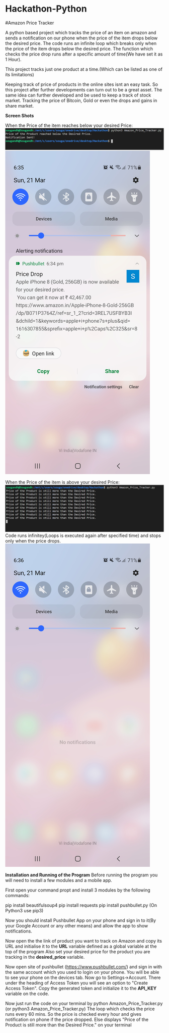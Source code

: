 # Hackathon-Python

#Amazon Price Tracker

A python based project which tracks the price of an item on amazon and sends a notification on our phone when the price of the item drops below the desired price.
The code runs an infinite loop which breaks only when the price of the item drops below the desired price.
The function which checks the price drop runs after a specific amount of time(We have set it as 1 Hour).

This project tracks just one product at a time.(Which can be listed as one of its limitations)

Keeping track of price of products in the online sites isnt an easy task. So this project after further developments can turn out to be a great asset.
The same idea can further developed and be used to keep a track of stock market. Tracking the price of Bitcoin, Gold or even the drops and gains in share market.


**Screen Shots**

When the Price of the item reaches below your desired Price:
![](Screenshots/2.png)
![](Screenshots/2(2).png)



When the Price of the item is above your desired Price:
![](Screenshots/1.png)
Code runs infinitey(Loops is executed again after specified time) and stops only when the price drops.
![](Screenshots/1(1).png)

**Installation and Running of the Program**
Before running the program you will need to install a few modules and a mobile app.

First open your command propt and install 3 modules by the following commands:

pip install beautifulsoup4
pip install requests
pip install pushbullet.py
(On Python3 use pip3)

Now you should install Pushbullet App on your phone and sign in to it(By your Google Account or any other means) and allow the app to show notifications.

Now open the the link of product you want to track on Amazon and copy its URL and initialise it to the **URL** variable defined as a global variable at the top of the program
Also set your desired price for the product you are tracking in the **desired_price** variable.

Now open site of pushbullet (https://www.pushbullet.com/) and sign in with the same account which you used to login on your phone. You will be able to see your phone on the devices tab.
Now go to Settings->Account.
There under the heading of Access Token you will see an option to "Create Access Token". Copy the generated token and initialize it to the **API_KEY** variable on the code.

Now just run the code on your terminal by python Amazon_Price_Tracker.py (or python3 Amazon_Price_Tracker.py)
The loop which checks the price runs every 60 mins. So the price is checked every hour and gives notification on phone if the price dropped. Else displays "Price of the Product is still more than the Desired Price." on your terminal


